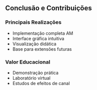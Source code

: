## Conclusão e Contribuições
<div class="grid-container" style="grid-template-columns: 30% 20%; align-items: center;">
  <div>
    <h3>Principais Realizações</h3>
    <ul>
      <li>Implementação completa AM</li>
      <li>Interface gráfica intuitiva</li>
      <li>Visualização didática</li>
      <li>Base para extensões futuras</li>
    </ul>
    <h3>Valor Educacional</h3>
    <ul>
      <li>Demonstração prática</li>
      <li>Laboratório virtual</li>
      <li>Estudos de efeitos de canal</li>
    </ul>

  </div>
  
</div>